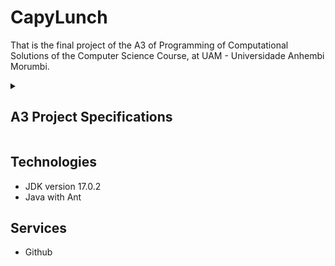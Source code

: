 # CapyLunch

That is the final project of the A3 of Programming of Computational Solutions of the Computer Science Course, at UAM - Universidade Anhembi Morumbi.


<details>
  <summary>
    <h2>A3 Project Specifications</h2>
  </summary>

  * The system must be a desktop solution with a graphical interface;
  * Database (optional);
  * A graphical interface must be developed using the javax.swing package classes;
  * The system must have access control: only authenticated users can have access to its features;
  * There must be two types of users in the system: administrators and attendants;
  * An administrator user will be registered directly in the database, in advance;
  * Administrators must have access to the following features:
    - Registration of new administrators and attendants;
    - Registration of people or products;
    - Removal of administrators and attendants;
    - Report generation. The system should generate the following type of report. Given a period (with start and end date) chosen by the user, the report must present at least two statistics from the database.
  * Attendants must have access to the following features:
    - Viewing people or products.
  * The group is free to add new features inherent to the selected theme.
</details>


## Technologies

* JDK version 17.0.2
* Java with Ant

## Services

* Github

<!--
## How to use
-->
